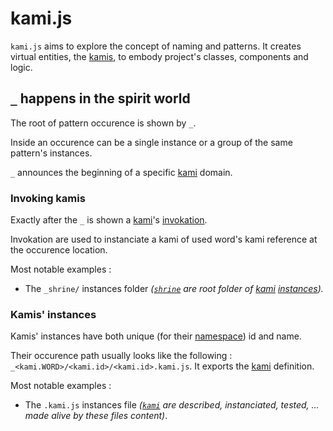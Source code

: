 # kami.js
`kami.js` aims to explore the concept of naming and patterns. It creates virtual entities, the [kamis](#kami), to embody project's classes, components and logic.

## `_` happens in the spirit world
The root of pattern occurence is shown by `_`.

Inside an occurence can be a single instance or a group of the same pattern's instances.

`_` announces the beginning of a specific [kami](#kami) domain.

### Invoking kamis
Exactly after the `_` is shown a [kami](#kami)'s [invokation](#invokation).

Invokation are used to instanciate a kami of used word's kami reference at the occurence location.

Most notable examples :

* The `_shrine/` instances folder *([`shrine`](#shrine) are root folder of [kami](#kami) [instances](#instances)).*

### Kamis' instances
Kamis' instances have both unique (for their [namespace](#namespace)) id and name.

Their occurence path usually looks like the following : `_<kami.WORD>/<kami.id>/<kami.id>.kami.js`. It exports the [kami](#kami) definition.

Most notable examples :

* The `.kami.js` instances file *([`kami`](#kami) are described, instanciated, tested, ... made alive by these files content)*.
